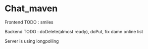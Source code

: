 # Chat_maven

Frontend TODO :   smiles

Backend TODO :  doDelete(almost ready), doPut, fix damn online list


Server is using longpolling

